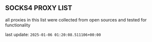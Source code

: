 ## SOCKS4 PROXY LIST

all proxies in this list were collected from open sources and tested for functionality

last update: `2025-01-06 01:20:08.511106+00:00`